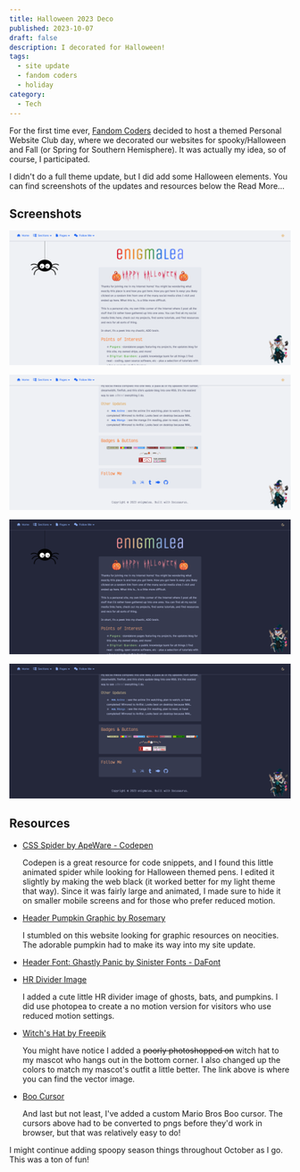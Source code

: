 ```yaml
---
title: Halloween 2023 Deco
published: 2023-10-07
draft: false
description: I decorated for Halloween!
tags:
  - site update
  - fandom coders
  - holiday
category:
  - Tech
---
```


For the first time ever, [Fandom Coders](https://fancoders.com) decided to host
a themed Personal Website Club day, where we decorated our websites for
spooky/Halloween and Fall (or Spring for Southern Hemisphere). It was actually
my idea, so of course, I participated.

I didn't do a full theme update, but I did add some Halloween elements. You can
find screenshots of the updates and resources below the Read More...

<!-- truncate -->

## Screenshots

![](./imgs/lightmodetop.png)

![](./imgs/lightmodebottom.png)

![](./imgs/darkmodetop.png)

![](./imgs/darkmodebottom.png)

## Resources

- [CSS Spider by ApeWare - Codepen](https://codepen.io/ApeWare/pen/LgXRGG)

  Codepen is a great resource for code snippets, and I found this little
  animated spider while looking for Halloween themed pens. I edited it slightly
  by making the web black (it worked better for my light theme that way). Since
  it was fairly large and animated, I made sure to hide it on smaller mobile
  screens and for those who prefer reduced motion.

- [Header Pumpkin Graphic by Rosemary](https://hillhouse.neocities.org/pixels)

  I stumbled on this website looking for graphic resources on neocities. The
  adorable pumpkin had to make its way into my site update.

- [Header Font: Ghastly Panic by Sinister Fonts - DaFont](https://www.1001fonts.com/ghastly-panic-font.html)

- [HR Divider Image](https://pixel-soup.tumblr.com/post/165823458905/halloween-bordersbanners)

  I added a cute little HR divider image of ghosts, bats, and pumpkins. I did
  use photopea to create a no motion version for visitors who use reduced motion
  settings.

- [Witch's Hat by Freepik](https://www.freepik.com/free-vector/halloween-witch-hat-collection_3114359.htm)

  You might have notice I added a ~~poorly photoshopped on~~ witch hat to my
  mascot who hangs out in the bottom corner. I also changed up the colors to
  match my mascot's outfit a little better. The link above is where you can find
  the vector image.

- [Boo Cursor](https://www.cursors-4u.com/cursor/2011/01/27/boo-set.html)

  And last but not least, I've added a custom Mario Bros Boo cursor. The cursors
  above had to be converted to pngs before they'd work in browser, but that was
  relatively easy to do!

I might continue adding spoopy season things throughout October as I go. This
was a ton of fun!
